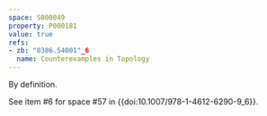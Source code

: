 ```yaml
---
space: S000049
property: P000181
value: true
refs:
- zb: "0386.54001"_6
  name: Counterexamples in Topology
---
```


By definition.

See item #6 for space #57 in {{doi:10.1007/978-1-4612-6290-9_6}}.
